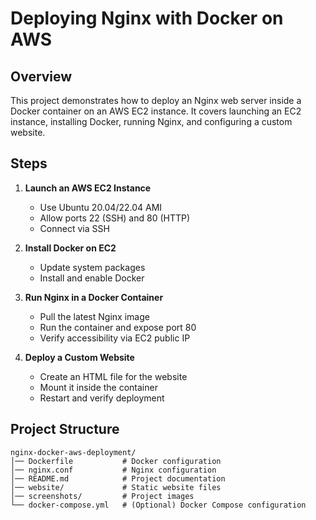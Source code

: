 # Deploying Nginx with Docker on AWS

## Overview
This project demonstrates how to deploy an Nginx web server inside a Docker container on an AWS EC2 instance. It covers launching an EC2 instance, installing Docker, running Nginx, and configuring a custom website.

## Steps

1. **Launch an AWS EC2 Instance**  
   - Use Ubuntu 20.04/22.04 AMI
   - Allow ports 22 (SSH) and 80 (HTTP)
   - Connect via SSH

2. **Install Docker on EC2**  
   - Update system packages
   - Install and enable Docker

3. **Run Nginx in a Docker Container**  
   - Pull the latest Nginx image
   - Run the container and expose port 80
   - Verify accessibility via EC2 public IP

4. **Deploy a Custom Website**  
   - Create an HTML file for the website
   - Mount it inside the container
   - Restart and verify deployment

## Project Structure
```
nginx-docker-aws-deployment/  
│── Dockerfile           # Docker configuration  
│── nginx.conf           # Nginx configuration  
│── README.md            # Project documentation  
│── website/             # Static website files  
│── screenshots/         # Project images  
└── docker-compose.yml   # (Optional) Docker Compose configuration

